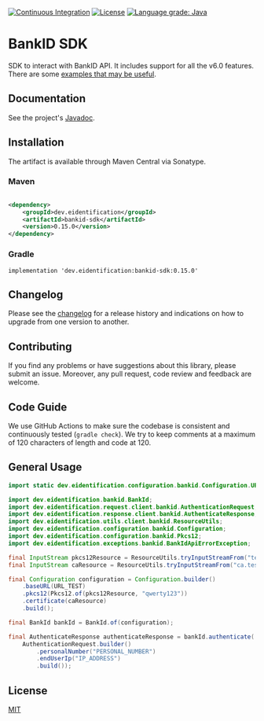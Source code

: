 [![Continuous Integration](https://github.com/e-identification/bankid-java/workflows/ci/badge.svg)](https://github.com/e-identification/bankid-java/actions)
[![License](https://img.shields.io/github/license/e-identification/bankid-java)](https://github.com/e-identification/bankid-java/blob/master/LICENSE)
[![Language grade: Java](https://img.shields.io/lgtm/grade/java/g/e-identification/bankid-java.svg?logo=lgtm&logoWidth=18)](https://lgtm.com/projects/g/e-identification/bankid-java/context:java)

# BankID SDK

SDK to interact with BankID API. It includes support for all the v6.0 features. There are
some [examples that may be useful](./examples).

## Documentation
See the project's [Javadoc](https://e-identification.github.io/bankid-java/).

## Installation

The artifact is available through Maven Central via Sonatype.

### Maven

```xml

<dependency>
    <groupId>dev.eidentification</groupId>
    <artifactId>bankid-sdk</artifactId>
    <version>0.15.0</version>
</dependency>
```

### Gradle

```
implementation 'dev.eidentification:bankid-sdk:0.15.0'
```

## Changelog

Please see the [changelog](./CHANGELOG.md) for a release history and indications on how to upgrade from one version to
another.

## Contributing

If you find any problems or have suggestions about this library, please submit an issue. Moreover, any pull request,
code review and feedback are welcome.

## Code Guide

We use GitHub Actions to make sure the codebase is consistent and continuously tested (`gradle check`). We try to keep
comments at a maximum of 120 characters of length and code at 120.

## General Usage

```java 
import static dev.eidentification.configuration.bankid.Configuration.URL_TEST;

import dev.eidentification.bankid.BankId;
import dev.eidentification.request.client.bankid.AuthenticationRequest;
import dev.eidentification.response.client.bankid.AuthenticateResponse;
import dev.eidentification.utils.client.bankid.ResourceUtils;
import dev.eidentification.configuration.bankid.Configuration;
import dev.eidentification.configuration.bankid.Pkcs12;
import dev.eidentification.exceptions.bankid.BankIdApiErrorException;

final InputStream pkcs12Resource = ResourceUtils.tryInputStreamFrom("test.p12");
final InputStream caResource = ResourceUtils.tryInputStreamFrom("ca.test.crt");

final Configuration configuration = Configuration.builder()
    .baseURL(URL_TEST)
    .pkcs12(Pkcs12.of(pkcs12Resource, "qwerty123"))
    .certificate(caResource)
    .build();

final BankId bankId = BankId.of(configuration);

final AuthenticateResponse authenticateResponse = bankId.authenticate(
    AuthenticationRequest.builder()
        .personalNumber("PERSONAL_NUMBER")
        .endUserIp("IP_ADDRESS")
        .build());
```

## License

[MIT](./LICENSE)
